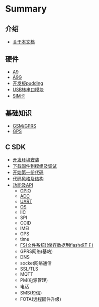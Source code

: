 # Summary

## 介绍

* [关于本文档](README.md)

## 硬件

* [A9](ying-jian/a9.md)
* [A9G](ying-jian/a9g.md)
* [开发板pudding](ying-jian/kai-fa-ban-pudding.md)
* [USB转串口模块](ying-jian/usbzhuan-chuan-kou-mo-kuai.md)
* [SIM卡](ying-jian/simqia.md)

## 基础知识

* [GSM/GPRS](ji-chu-zhi-shi/gsmgprs.md)
* [GPS](ji-chu-zhi-shi/gps.md)

## C SDK

* [开发环境安装](c-sdk/kai-fa-huan-jing-an-zhuang.md)
* [下载固件到模组及调试](c-sdk/xia-zai-bian-yi-hao-de-gu-jian-dao-mo-zu.md)
* [开始第一份代码](c-sdk/kai-shi-di-yi-fen-dai-ma.md)
* [代码风格及结构](c-sdk/dai-ma-feng-ge-ji-ming-ming-gui-ze.md)
* [功能及API](c-sdk/gong-neng-ji-api.md)
  * [GPIO](c-sdk/gong-neng-ji-api/gpio.md)
  * [ADC](c-sdk/gong-neng-ji-api/adc.md)
  * [UART](c-sdk/gong-neng-ji-api/uart.md)
  * [OS](c-sdk/gong-neng-ji-api/os.md)
  * IIC
  * SPI
  * CCID
  * IMEI
  * GPS
  * time
  * [FS\(文件系统\)\(储存数据到flash或T卡\)](c-sdk/gong-neng-ji-api/fswen-jian-xi-7edf2928-chu-cun-shu-ju-dao-flash-huo-t-536129.md)
  * GPRS网络\(基站\)
  * DNS
  * socket网络通信
  * SSL/TLS
  * MQTT
  * PM\(电源管理\)
  * 电话
  * SMS\(短信\)
  * FOTA\(远程固件升级\)

